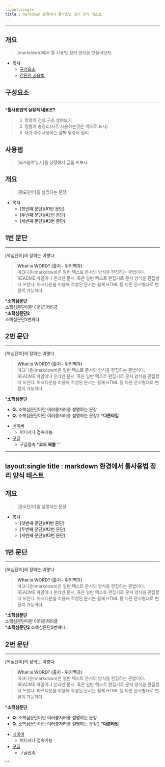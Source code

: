 ```yaml
---
layout:single
title : markdown 환경에서 툴사용법 정리 양식 테스트
---
```


---
## 개요
>[markdown]에서 툴 사용법 정리 양식을 만들어보자.
- 목차
  - [구성요소](#구성요소)
  - [간단한 사용법](#사용법)

## 구성요소
---
*__툴사용법의 실질적 내용은?__
> 1. 명령어 전체 구조 살펴보기
> 2. 명령어 총정리(자주 사용하는것은 색으로 표시)
> 3. 내가 자주사용하는 알짜 명령어 정리

## 사용법
>[복사붙여넣기]를 상정해서 글을 써보자.
## 개요
>[중요단어]를 설명하는 문장.
- 목차
  - [첫번째 문단](#1번 문단)
  - [두번째 문단](#2번 문단)
  - [세번째 문단](#3번 문단)

## 1번 문단
---
[핵심단어]의 정의는 이렇다
> __What is WORD? (출처 - 위키백과)__  
> 마크다운(markdown)은 일반 텍스트 문서의 양식을 편집하는 문법이다. README 파일이나 온라인 문서, 혹은 일반 텍스트 편집기로 문서 양식을 편집할 때 쓰인다. 마크다운을 이용해 작성된 문서는 쉽게 HTML 등 다른 문서형태로 변환이 가능하다. 

*__소핵심문단__  
소핵심문단이란 이러쿵저러쿵  
*__소핵심문단2__  
소핵심문단2번째다.  

## 2번 문단
---
[핵심단어]의 정의는 이렇다
> __What is WORD? (출처 - 위키백과)__  
> 마크다운(markdown)은 일반 텍스트 문서의 양식을 편집하는 문법이다. README 파일이나 온라인 문서, 혹은 일반 텍스트 편집기로 문서 양식을 편집할 때 쓰인다. 마크다운을 이용해 작성된 문서는 쉽게 HTML 등 다른 문서형태로 변환이 가능하다. 

*__소핵심문단__  
  - __Q.__ 소핵심문단이란 이러쿵저러쿵
    설명하는 문장
  - __Q.__ 소핵심문단이란 이러쿵저러쿵
    설명하는 문장2
*__다른타입__  
  + [네이버](http://naver.com)
    - 어디서나 접속가능
  + [구글](http://google.com)
    - 구글접속
*__코드 복붙__
'''
---
layout:single
title : markdown 환경에서 툴사용법 정리 양식 테스트
---

## 개요
>[중요단어]를 설명하는 문장.
- 목차
  - [첫번째 문단](#1번 문단)
  - [두번째 문단](#2번 문단)
  - [세번째 문단](#3번 문단)

## 1번 문단
---
[핵심단어]의 정의는 이렇다
> __What is WORD? (출처 - 위키백과)__  
> 마크다운(markdown)은 일반 텍스트 문서의 양식을 편집하는 문법이다. README 파일이나 온라인 문서, 혹은 일반 텍스트 편집기로 문서 양식을 편집할 때 쓰인다. 마크다운을 이용해 작성된 문서는 쉽게 HTML 등 다른 문서형태로 변환이 가능하다. 

*__소핵심문단__  
소핵심문단이란 이러쿵저러쿵  
*__소핵심문단2__
소핵심문단2번째다.  

## 2번 문단
---
[핵심단어]의 정의는 이렇다
> __What is WORD? (출처 - 위키백과)__  
> 마크다운(markdown)은 일반 텍스트 문서의 양식을 편집하는 문법이다. README 파일이나 온라인 문서, 혹은 일반 텍스트 편집기로 문서 양식을 편집할 때 쓰인다. 마크다운을 이용해 작성된 문서는 쉽게 HTML 등 다른 문서형태로 변환이 가능하다. 

*__소핵심문단__  
  - __Q.__ 소핵심문단이란 이러쿵저러쿵
    설명하는 문장
  - __Q.__ 소핵심문단이란 이러쿵저러쿵
    설명하는 문장2
*__다른타입__  
  + [네이버](http://naver.com)
    - 어디서나 접속가능
  + [구글](http://google.com)
    - 구글접속

'''
